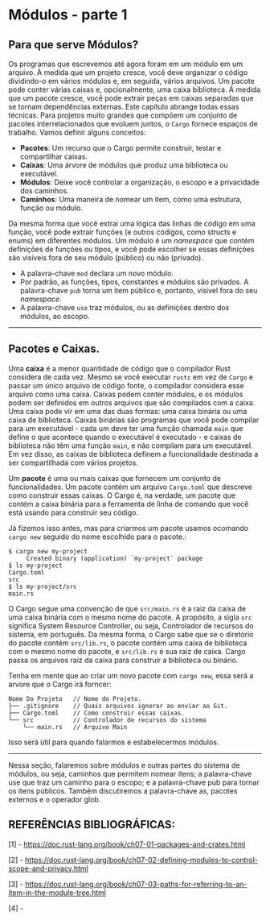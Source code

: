 # **Módulos - parte 1**

## Para que serve Módulos?

Os programas que escrevemos até agora foram em um módulo em um arquivo. À medida que um projeto cresce, você deve organizar o código dividindo-o em vários módulos e, em seguida, vários arquivos. Um pacote pode conter várias caixas e, opcionalmente, uma caixa biblioteca. À medida que um pacote cresce, você pode extrair peças em caixas separadas que se tornam dependências externas. Este capítulo abrange todas essas técnicas. Para projetos muito grandes que compõem um conjunto de pacotes interrelacionados que evoluem juntos, o ``Cargo`` fornece espaços de trabalho. Vamos definir alguns conceitos: 

- **Pacotes**: Um recurso que o Cargo permite construir, testar e compartilhar caixas.
- **Caixas**: Uma árvore de módulos que produz uma biblioteca ou executável.
- **Módulos**: Deixe você controlar a organização, o escopo e a privacidade dos caminhos.
- **Caminhos**: Uma maneira de nomear um item, como uma estrutura, função ou módulo.

Da mesma forma que você extrai uma lógica das linhas de código em uma função, você pode extrair funções (e outros códigos, como structs e enums) em diferentes módulos. Um módulo é um *namespace* que contém definições de funções ou tipos, e você pode escolher se essas definições são visíveis fora de seu módulo (público) ou não (privado).

- A palavra-chave ``mod`` declara um novo módulo.
- Por padrão, as funções, tipos, constantes e módulos são privados. A palavra-chave ``pub``    torna um item público e, portanto, visível fora do seu *namespace*.
- A palavra-chave ``use`` traz módulos, ou as definições dentro dos módulos, ao escopo.

___

## Pacotes e Caixas.

Uma **caixa** é a menor quantidade de código que o compilador Rust considera de cada vez. Mesmo se você executar ``rustc`` em vez de ``Cargo`` e passar um único arquivo de código fonte, o compilador considera esse arquivo como uma caixa. Caixas podem conter módulos, e os módulos podem ser definidos em outros arquivos que são compilados com a caixa. Uma caixa pode vir em uma das duas formas: uma caixa binária ou uma caixa de biblioteca. Caixas binárias são programas que você pode compilar para um executável - cada um deve ter uma função chamada ``main`` que define o que acontece quando o executável é executado -  e caixas de biblioteca não têm uma função ``main``, e não compilam para um executável. Em vez disso, as caixas de biblioteca definem a funcionalidade destinada a ser compartilhada com vários projetos.

Um **pacote** é uma ou mais caixas que fornecem um conjunto de funcionalidades. Um pacote contém um arquivo ``Cargo.toml`` que descreve como construir essas caixas. O Cargo é, na verdade, um pacote que contém a caixa binária para a ferramenta de linha de comando que você está usando para construir seu código. 

Já fizemos isso antes, mas para criarmos um pacote usamos ocomando ``cargo new`` seguido do nome escolhido para o pacote.:

```
$ cargo new my-project
     Created binary (application) `my-project` package
$ ls my-project
Cargo.toml
src
$ ls my-project/src
main.rs
```

O Cargo segue uma convenção de que ``src/main.rs`` é a raiz da caixa de uma caixa binária com o mesmo nome do pacote. A propósito, a sigla ``src`` significa System Resource Controller, ou seja, Controlador de recursos do sistema, em português. Da mesma forma, o Cargo sabe que se o diretório do pacote contém ``src/lib.rs``, o pacote contém uma caixa de biblioteca com o mesmo nome do pacote, e ``src/lib.rs`` é sua raiz de caixa. Cargo passa os arquivos raiz da caixa para construir a biblioteca ou binário.

Tenha em mente que ao criar um novo pacote com ``cargo new``, essa será a arvore que o Cargo irá forncer:

```
Nome Do Projeto   // Nome do Projeto.
├── .gitignore    // Quais arquivos ignorar ao enviar ao Git.
├── Cargo.toml    // Como construir essas caixas.
└── src           // Controlador de recursos do sistema
    └── main.rs   // Arquivo Main
```

Isso será útil para quando falarmos e estabelecermos módulos. 

___

Nessa seção, falaremos sobre módulos e outras partes do sistema de módulos, ou seja, caminhos que permitem nomear itens; a palavra-chave use que traz um caminho para o escopo; e a palavra-chave pub para tornar os itens públicos. Também discutiremos a palavra-chave as, pacotes externos e o operador glob.


## REFERÊNCIAS BIBLIOGRÁFICAS:

[1] - https://doc.rust-lang.org/book/ch07-01-packages-and-crates.html

[2] - https://doc.rust-lang.org/book/ch07-02-defining-modules-to-control-scope-and-privacy.html

[3] - https://doc.rust-lang.org/book/ch07-03-paths-for-referring-to-an-item-in-the-module-tree.html

[4] - 